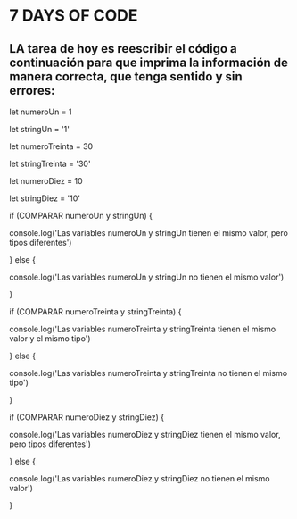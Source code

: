 <h1> 7 DAYS OF CODE</h1>

<h2>LA tarea de hoy es reescribir el código a continuación para que imprima la información de manera correcta, que tenga sentido y sin errores:</h2>


let numeroUn = 1

let stringUn = '1'

let numeroTreinta = 30

let stringTreinta = '30'

let numeroDiez = 10

let stringDiez = '10'




if (COMPARAR numeroUn y stringUn) {

  console.log('Las variables numeroUn y stringUn tienen el mismo valor, pero tipos diferentes')

} else {

  console.log('Las variables numeroUn y stringUn no tienen el mismo valor')

}

 

if (COMPARAR numeroTreinta y stringTreinta) {

  console.log('Las variables numeroTreinta y stringTreinta tienen el mismo valor y el mismo tipo')

} else {

  console.log('Las variables numeroTreinta y stringTreinta no tienen el mismo tipo')

}

 

if (COMPARAR numeroDiez y stringDiez) {

  console.log('Las variables numeroDiez y stringDiez tienen el mismo valor, pero tipos diferentes')

} else {

  console.log('Las variables numeroDiez y stringDiez no tienen el mismo valor')

}
